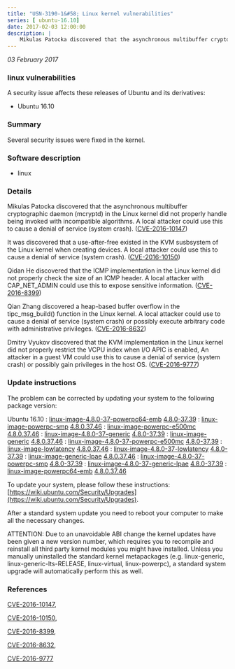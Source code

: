 ```yaml
---
title: "USN-3190-1&#58; Linux kernel vulnerabilities"
series: [ ubuntu-16.10]
date: 2017-02-03 12:00:00
description: |
    Mikulas Patocka discovered that the asynchronous multibuffer cryptographic daemon (mcryptd) in the Linux kernel did not properly handle being invoked with incompatible algorithms. A local attacker could use this to cause a denial of service (system crash). ([CVE-2016-10147](http://people.ubuntu.com/~ubuntu-security/cve/CVE-2016-10147))
--- 
```

 
 

*03 February 2017*

### linux vulnerabilities

A security issue affects these releases of Ubuntu and its derivatives:

* Ubuntu 16.10

### Summary

Several security issues were fixed in the kernel. 

### Software description

* linux 

### Details

Mikulas Patocka discovered that the asynchronous multibuffer cryptographic daemon (mcryptd) in the Linux kernel did not properly handle being invoked with incompatible algorithms. A local attacker could use this to cause a denial of service (system crash). ([CVE-2016-10147](http://people.ubuntu.com/~ubuntu-security/cve/CVE-2016-10147))

It was discovered that a use-after-free existed in the KVM susbsystem of the Linux kernel when creating devices. A local attacker could use this to cause a denial of service (system crash). ([CVE-2016-10150](http://people.ubuntu.com/~ubuntu-security/cve/CVE-2016-10150))

Qidan He discovered that the ICMP implementation in the Linux kernel did not properly check the size of an ICMP header. A local attacker with CAP_NET_ADMIN could use this to expose sensitive information. ([CVE-2016-8399](http://people.ubuntu.com/~ubuntu-security/cve/CVE-2016-8399))

Qian Zhang discovered a heap-based buffer overflow in the tipc_msg_build() function in the Linux kernel. A local attacker could use to cause a denial of service (system crash) or possibly execute arbitrary code with administrative privileges. ([CVE-2016-8632](http://people.ubuntu.com/~ubuntu-security/cve/CVE-2016-8632))

Dmitry Vyukov discovered that the KVM implementation in the Linux kernel did not properly restrict the VCPU index when I/O APIC is enabled, An attacker in a guest VM could use this to cause a denial of service (system crash) or possibly gain privileges in the host OS. ([CVE-2016-9777](http://people.ubuntu.com/~ubuntu-security/cve/CVE-2016-9777)) 

### Update instructions

The problem can be corrected by updating your system to the following package version:

Ubuntu 16.10
 : [linux-image-4.8.0-37-powerpc64-emb](https://launchpad.net/ubuntu/+source/linux) <span> [4.8.0-37.39](https://launchpad.net/ubuntu/+source/linux/4.8.0-37.39) </span> 
 : [linux-image-powerpc-smp](https://launchpad.net/ubuntu/+source/linux) <span> [4.8.0.37.46](https://launchpad.net/ubuntu/+source/linux/4.8.0-37.39) </span> 
 : [linux-image-powerpc-e500mc](https://launchpad.net/ubuntu/+source/linux) <span> [4.8.0.37.46](https://launchpad.net/ubuntu/+source/linux/4.8.0-37.39) </span> 
 : [linux-image-4.8.0-37-generic](https://launchpad.net/ubuntu/+source/linux) <span> [4.8.0-37.39](https://launchpad.net/ubuntu/+source/linux/4.8.0-37.39) </span> 
 : [linux-image-generic](https://launchpad.net/ubuntu/+source/linux) <span> [4.8.0.37.46](https://launchpad.net/ubuntu/+source/linux/4.8.0-37.39) </span> 
 : [linux-image-4.8.0-37-powerpc-e500mc](https://launchpad.net/ubuntu/+source/linux) <span> [4.8.0-37.39](https://launchpad.net/ubuntu/+source/linux/4.8.0-37.39) </span> 
 : [linux-image-lowlatency](https://launchpad.net/ubuntu/+source/linux) <span> [4.8.0.37.46](https://launchpad.net/ubuntu/+source/linux/4.8.0-37.39) </span> 
 : [linux-image-4.8.0-37-lowlatency](https://launchpad.net/ubuntu/+source/linux) <span> [4.8.0-37.39](https://launchpad.net/ubuntu/+source/linux/4.8.0-37.39) </span> 
 : [linux-image-generic-lpae](https://launchpad.net/ubuntu/+source/linux) <span> [4.8.0.37.46](https://launchpad.net/ubuntu/+source/linux/4.8.0-37.39) </span> 
 : [linux-image-4.8.0-37-powerpc-smp](https://launchpad.net/ubuntu/+source/linux) <span> [4.8.0-37.39](https://launchpad.net/ubuntu/+source/linux/4.8.0-37.39) </span> 
 : [linux-image-4.8.0-37-generic-lpae](https://launchpad.net/ubuntu/+source/linux) <span> [4.8.0-37.39](https://launchpad.net/ubuntu/+source/linux/4.8.0-37.39) </span> 
 : [linux-image-powerpc64-emb](https://launchpad.net/ubuntu/+source/linux) <span> [4.8.0.37.46](https://launchpad.net/ubuntu/+source/linux/4.8.0-37.39) </span> 

To update your system, please follow these instructions: [https://wiki.ubuntu.com/Security/Upgrades](https://wiki.ubuntu.com/Security/Upgrades).

After a standard system update you need to reboot your computer to make all the necessary changes.

ATTENTION: Due to an unavoidable ABI change the kernel updates have been given a new version number, which requires you to recompile and reinstall all third party kernel modules you might have installed. Unless you manually uninstalled the standard kernel metapackages (e.g. linux-generic, linux-generic-lts-RELEASE, linux-virtual, linux-powerpc), a standard system upgrade will automatically perform this as well. 

### References

 
 [CVE-2016-10147](http://people.ubuntu.com/~ubuntu-security/cve/CVE-2016-10147), 

 [CVE-2016-10150](http://people.ubuntu.com/~ubuntu-security/cve/CVE-2016-10150), 

 [CVE-2016-8399](http://people.ubuntu.com/~ubuntu-security/cve/CVE-2016-8399), 

 [CVE-2016-8632](http://people.ubuntu.com/~ubuntu-security/cve/CVE-2016-8632), 

 [CVE-2016-9777](http://people.ubuntu.com/~ubuntu-security/cve/CVE-2016-9777)
 

